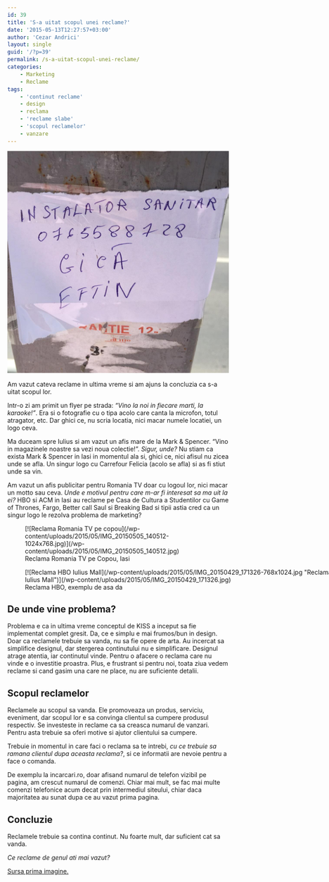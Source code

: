 ```yaml
---
id: 39
title: 'S-a uitat scopul unei reclame?'
date: '2015-05-13T12:27:57+03:00'
author: 'Cezar Andrici'
layout: single
guid: '/?p=39'
permalink: /s-a-uitat-scopul-unei-reclame/
categories:
    - Marketing
    - Reclame
tags:
    - 'continut reclame'
    - design
    - reclama
    - 'reclame slabe'
    - 'scopul reclamelor'
    - vanzare
---
```


[![Merge si asa](/wp-content/uploads/2015/05/wpid-img_20150513_1326341.jpg)](/wp-content/uploads/2015/05/wpid-img_20150513_1326341.jpg)

Am vazut cateva reclame in ultima vreme si am ajuns la concluzia ca s-a uitat scopul lor.

Intr-o zi am primit un flyer pe strada: *“Vino la noi in fiecare marti, la karaoke!”*. Era si o fotografie cu o tipa acolo care canta la microfon, totul atragator, etc. Dar ghici ce, nu scria locatia, nici macar numele locatiei, un logo ceva.

Ma duceam spre Iulius si am vazut un afis mare de la Mark &amp; Spencer. “Vino in magazinele noastre sa vezi noua colectie!”. *Sigur, unde?* Nu stiam ca exista Mark &amp; Spencer in Iasi in momentul ala si, ghici ce, nici afisul nu zicea unde se afla. Un singur logo cu Carrefour Felicia (acolo se afla) si as fi stiut unde sa vin.

Am vazut un afis publicitar pentru Romania TV doar cu logoul lor, nici macar un motto sau ceva. *Unde e motivul pentru care m-ar fi interesat sa ma uit la ei?* HBO si ACM in Iasi au reclame pe Casa de Cultura a Studentilor cu Game of Thrones, Fargo, Better call Saul si Breaking Bad si tipii astia cred ca un singur logo le rezolva problema de marketing?

<figure markdown="1">
[![Reclama Romania TV pe copou](/wp-content/uploads/2015/05/IMG_20150505_140512-1024x768.jpg)](/wp-content/uploads/2015/05/IMG_20150505_140512.jpg)<figcaption class="wp-caption-text" id="caption-attachment-50">Reclama Romania TV pe Copou, Iasi</figcaption></figure>

<figure aria-describedby="caption-attachment-51" class="wp-caption aligncenter" id="attachment_51" style="width: 768px" markdown="1">[![Reclama HBO Iulius Mall](/wp-content/uploads/2015/05/IMG_20150429_171326-768x1024.jpg "Reclama HBO Iulius Mall")](/wp-content/uploads/2015/05/IMG_20150429_171326.jpg)<figcaption class="wp-caption-text" id="caption-attachment-51">Reclama HBO, exemplu de asa da</figcaption></figure>

## De unde vine problema?

Problema e ca in ultima vreme conceptul de KISS a inceput sa fie implementat complet gresit. Da, ce e simplu e mai frumos/bun in design. Doar ca reclamele trebuie sa vanda, nu sa fie opere de arta. Au incercat sa simplifice designul, dar stergerea continutului nu e simplificare. Designul atrage atentia, iar continutul vinde. Pentru o afacere o reclama care nu vinde e o investitie proastra. Plus, e frustrant si pentru noi, toata ziua vedem reclame si cand gasim una care ne place, nu are suficiente detalii.

## Scopul reclamelor

Reclamele au scopul sa vanda. Ele promoveaza un produs, serviciu, eveniment, dar scopul lor e sa convinga clientul sa cumpere produsul respectiv. Se investeste in reclame ca sa creasca numarul de vanzari. Pentru asta trebuie sa oferi motive si ajutor clientului sa cumpere.

Trebuie in momentul in care faci o reclama sa te intrebi, *cu ce trebuie sa ramana clientul dupa aceasta reclama?*, si ce informatii are nevoie pentru a face o comanda.

De exemplu la incarcari.ro, doar afisand numarul de telefon vizibil pe pagina, am crescut numarul de comenzi. Chiar mai mult, se fac mai multe comenzi telefonice acum decat prin intermediul siteului, chiar daca majoritatea au sunat dupa ce au vazut prima pagina.

## Concluzie

Reclamele trebuie sa contina continut. Nu foarte mult, dar suficient cat sa vanda.

*Ce reclame de genul ati mai vazut?*

[Sursa prima imagine.](https://twitter.com/razvancostache/status/598425827483746304)